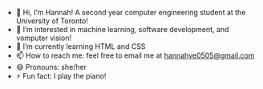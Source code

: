 - 👋 Hi, I’m Hannah! A second year computer engineering student at the University of Toronto!
- 👀 I’m interested in machine learning, software development, and vomputer vision!
- 🌱 I’m currently learning HTML and CSS
- 📫 How to reach me: feel free to email me at hannahye0505@gmail.com
- 😄 Pronouns: she/her
- ⚡ Fun fact: I play the piano!

<!---
hhyxn/hhyxn is a ✨ special ✨ repository because its `README.md` (this file) appears on your GitHub profile.
You can click the Preview link to take a look at your changes.
--->
